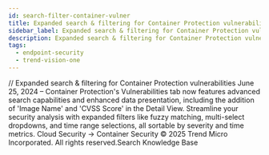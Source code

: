 ```yaml
---
id: search-filter-container-vulner
title: Expanded search & filtering for Container Protection vulnerabilities
sidebar_label: Expanded search & filtering for Container Protection vulnerabilities
description: Expanded search & filtering for Container Protection vulnerabilities
tags:
  - endpoint-security
  - trend-vision-one
---
```


/*<![CDATA[*/ $('#title').html($('meta[name=map-description]').attr('content')); /*]]>*/ Expanded search & filtering for Container Protection vulnerabilities June 25, 2024 – Container Protection's Vulnerabilities tab now features advanced search capabilities and enhanced data presentation, including the addition of 'Image Name' and 'CVSS Score' in the Detail View. Streamline your security analysis with expanded filters like fuzzy matching, multi-select dropdowns, and time range selections, all sortable by severity and time metrics. Cloud Security → Container Security © 2025 Trend Micro Incorporated. All rights reserved.Search Knowledge Base